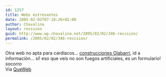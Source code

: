 ```yaml
---
id: 1257
title: Webs estresantes
date: 2005-02-02T07:18:26+02:00
author: Chavalina
layout: revision
guid: http://www.wp.chavalina.net/2005/02/02/346-revision/
permalink: /2005/02/02/346-revision/
---
```

Otra web no apta para cardíacos… <a href="http://www.olabarri.com/espanol.htm" target="_blank">construcciones Olabarri</a>, id a información… sí! eso que veis no son fuegos artificiales, es un formulario! _socorro_  
Via <a href="http://www.queweb.org/2005/02/primos.html" target="_blank">QueWeb</a>